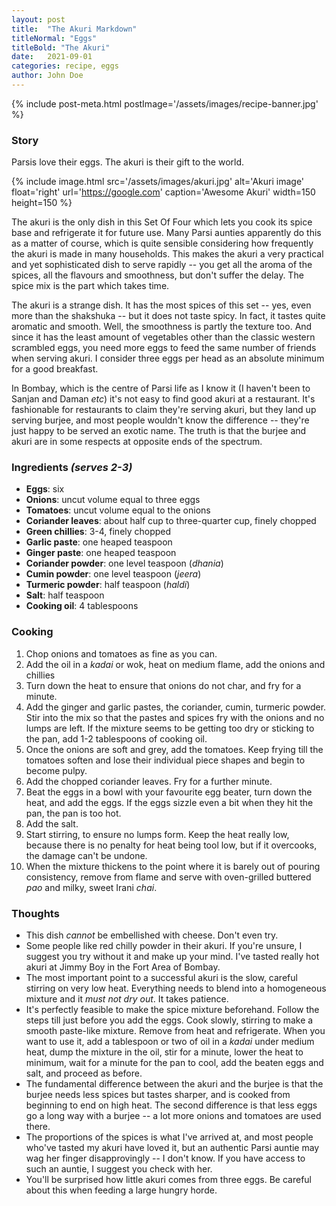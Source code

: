 ```yaml
---
layout: post
title:  "The Akuri Markdown"
titleNormal: "Eggs"
titleBold: "The Akuri"
date:   2021-09-01
categories: recipe, eggs
author: John Doe
---
```



{% include post-meta.html postImage='/assets/images/recipe-banner.jpg' %}

### Story
Parsis love their eggs. The akuri is their gift to the world.

{% include image.html src='/assets/images/akuri.jpg' alt='Akuri image' float='right' url='https://google.com' caption='Awesome Akuri'
width=150 height=150 %}

The akuri is the only dish in this Set Of Four which lets you cook its spice base and refrigerate it for future use. Many Parsi aunties apparently do this as a matter of course, which is quite sensible considering how frequently the akuri is made in many households. This makes the akuri a very practical and yet sophisticated dish to serve rapidly -- you get all the aroma of the spices, all the flavours and smoothness, but don't suffer the delay. The spice mix is the part which takes time.

The akuri is a strange dish. It has the most spices of this set -- yes, even more than the shakshuka -- but it does not taste spicy. In fact, it tastes quite aromatic and smooth. Well, the smoothness is partly the texture too. And since it has the least amount of vegetables other than the classic western scrambled eggs, you need more eggs to feed the same number of friends when serving akuri. I consider three eggs per head as an absolute minimum for a good breakfast.

In Bombay, which is the centre of Parsi life as I know it (I haven't been to Sanjan and Daman *etc*) it's not easy to find good akuri at a restaurant. It's fashionable for restaurants to claim they're serving akuri, but they land up serving burjee, and most people wouldn't know the difference -- they're just happy to be served an exotic name. The truth is that the burjee and akuri are in some respects at opposite ends of the spectrum.

### Ingredients *(serves 2-3)*
- **Eggs**: six
- **Onions**: uncut volume equal to three eggs
- **Tomatoes**: uncut volume equal to the onions
- **Coriander leaves**: about half cup to three-quarter cup, finely chopped
- **Green chillies**: 3-4, finely chopped
- **Garlic paste**: one heaped teaspoon
- **Ginger paste**: one heaped teaspoon
- **Coriander powder**: one level teaspoon (*dhania*)
- **Cumin powder**: one level teaspoon (*jeera*)
- **Turmeric powder**: half teaspoon (*haldi*)
- **Salt**: half teaspoon
- **Cooking oil**: 4 tablespoons

### Cooking
1. Chop onions and tomatoes as fine as you can.
2. Add the oil in a *kadai* or wok, heat on medium flame, add the onions and chillies
3. Turn down the heat to ensure that onions do not char, and fry for a minute.
4. Add the ginger and garlic pastes, the coriander, cumin, turmeric powder. Stir into the mix so that the pastes and spices fry with the onions and no lumps are left. If the mixture seems to be getting too dry or sticking to the pan, add 1-2 tablespoons of cooking oil.
5. Once the onions are soft and grey, add the tomatoes. Keep frying till the tomatoes soften and lose their individual piece shapes and begin to become pulpy.
6. Add the chopped coriander leaves. Fry for a further minute.
7. Beat the eggs in a bowl with your favourite egg beater, turn down the heat, and add the eggs. If the eggs sizzle even a bit when they hit the pan, the pan is too hot.
8. Add the salt.
9. Start stirring, to ensure no lumps form. Keep the heat really low, because there is no penalty for heat being tool low, but if it overcooks, the damage can't be undone.
10. When the mixture thickens to the point where it is barely out of pouring consistency, remove from flame and serve with oven-grilled buttered *pao* and milky, sweet Irani *chai*.

### Thoughts
- This dish *cannot* be embellished with cheese. Don't even try.
- Some people like red chilly powder in their akuri. If you're unsure, I suggest you try without it and make up your mind. I've tasted really hot akuri at Jimmy Boy in the Fort Area of Bombay.
- The most important point to a successful akuri is the slow, careful stirring on very low heat. Everything needs to blend into a homogeneous mixture and it *must not dry out*. It takes patience.
- It's perfectly feasible to make the spice mixture beforehand. Follow the steps till just before you add the eggs. Cook slowly, stirring to make a smooth paste-like mixture. Remove from heat and refrigerate. When you want to use it, add a tablespoon or two of oil in a *kadai* under medium heat, dump the mixture in the oil, stir for a minute, lower the heat to minimum, wait for a minute for the pan to cool, add the beaten eggs and salt, and proceed as before.
- The fundamental difference between the akuri and the burjee is that the burjee needs less spices but tastes sharper, and is cooked from beginning to end on high heat. The second difference is that less eggs go a long way with a burjee -- a lot more onions and tomatoes are used there.
- The proportions of the spices is what I've arrived at, and most people who've tasted my akuri have loved it, but an authentic Parsi auntie may wag her finger disapprovingly -- I don't know. If you have access to such an auntie, I suggest you check with her.
- You'll be surprised how little akuri comes from three eggs. Be careful about this when feeding a large hungry horde.
